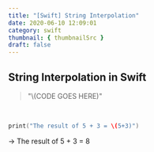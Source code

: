 ```yaml
---
title: "[Swift] String Interpolation"
date: 2020-06-10 12:09:01
category: swift
thumbnail: { thumbnailSrc }
draft: false
---
```


## String Interpolation in Swift

> "\\(CODE GOES HERE)"

<br/>

```swift
print("The result of 5 + 3 = \(5+3)")
```

→ The result of 5 + 3 = 8
